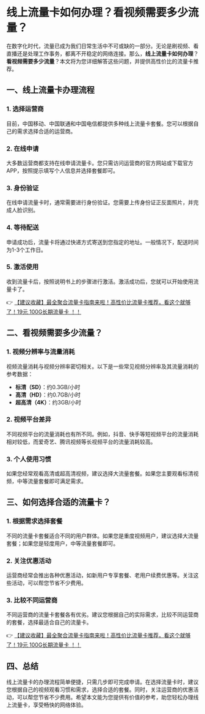 # 线上流量卡如何办理？看视频需要多少流量？

在数字化时代，流量已成为我们日常生活中不可或缺的一部分。无论是刷视频、看直播还是处理工作事务，都离不开稳定的网络连接。那么，**线上流量卡如何办理**？**看视频需要多少流量**？本文将为您详细解答这些问题，并提供高性价比的流量卡推荐。

## 一、线上流量卡办理流程

### 1. 选择运营商
目前，中国移动、中国联通和中国电信都提供多种线上流量卡套餐。您可以根据自己的需求选择合适的运营商。

### 2. 在线申请
大多数运营商都支持在线申请流量卡。您只需访问运营商的官方网站或下载官方APP，按照提示填写个人信息并选择套餐即可。

### 3. 身份验证
在线申请流量卡时，通常需要进行身份验证。您需要上传身份证正反面照片，并完成人脸识别。

### 4. 等待配送
申请成功后，流量卡将通过快递方式寄送到您指定的地址。一般情况下，配送时间为1-3个工作日。

### 5. 激活使用
收到流量卡后，按照说明书上的步骤进行激活。激活成功后，您就可以开始使用流量卡了。

👉 [【建议收藏】最全聚合流量卡指南来啦！高性价比流量卡推荐，看这个就够了！19元 100G长期流量卡 ！！](https://bit.ly/Liuliangka)

## 二、看视频需要多少流量？

### 1. 视频分辨率与流量消耗
视频流量消耗与视频分辨率密切相关。以下是一些常见视频分辨率及其流量消耗的参考数据：

- **标清（SD）**：约0.3GB/小时
- **高清（HD）**：约0.7GB/小时
- **超高清（4K）**：约3GB/小时

### 2. 视频平台差异
不同视频平台的流量消耗也有所不同。例如，抖音、快手等短视频平台的流量消耗相对较低，而爱奇艺、腾讯视频等长视频平台的流量消耗较高。

### 3. 个人使用习惯
如果您经常观看高清或超高清视频，建议选择大流量套餐。如果您主要观看标清视频，中等流量套餐即可满足需求。

## 三、如何选择合适的流量卡？

### 1. 根据需求选择套餐
不同的流量卡套餐适合不同的用户群体。如果您是重度视频用户，建议选择大流量套餐；如果您是轻度用户，中等流量套餐即可。

### 2. 关注优惠活动
运营商经常会推出各种优惠活动，如新用户专享套餐、老用户续费优惠等。关注这些活动，可以帮您节省不少费用。

### 3. 比较不同运营商
不同运营商的流量卡套餐各有优劣。建议您根据自己的实际需求，比较不同运营商的套餐，选择最适合自己的流量卡。

👉 [【建议收藏】最全聚合流量卡指南来啦！高性价比流量卡推荐，看这个就够了！19元 100G长期流量卡 ！！](https://bit.ly/Liuliangka)

## 四、总结

线上流量卡的办理流程简单便捷，只需几步即可完成申请。在选择流量卡时，建议您根据自己的视频观看习惯和需求，选择合适的套餐。同时，关注运营商的优惠活动，可以帮您节省不少费用。希望本文能为您提供有价值的参考，助您轻松办理线上流量卡，享受畅快的网络体验。